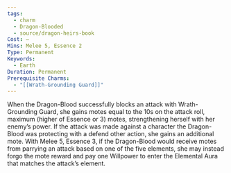 ```yaml
---
tags:
  - charm
  - Dragon-Blooded
  - source/dragon-heirs-book
Cost: —
Mins: Melee 5, Essence 2
Type: Permanent
Keywords:
  - Earth
Duration: Permanent
Prerequisite Charms:
  - "[[Wrath-Grounding Guard]]"
---
```

When the Dragon-Blood successfully blocks an attack with Wrath-Grounding Guard, she gains motes equal to the 10s on the attack roll, maximum (higher of Essence or 3) motes, strengthening herself with her enemy’s power. If the attack was made against a character the Dragon-Blood was protecting with a defend other action, she gains an additional mote.
With Melee 5, Essence 3, if the Dragon-Blood would receive motes from parrying an attack based on one of the five elements, she may instead forgo the mote reward and pay one Willpower to enter the Elemental Aura that matches the attack’s element.